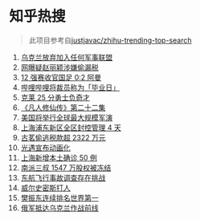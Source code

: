 # 知乎热搜

> 此项目参考自[justjavac/zhihu-trending-top-search](https://github.com/justjavac/zhihu-trending-top-search/blob/main/utils.ts)

<!-- BEGIN -->
  <!-- 最后更新时间:Tue Mar 29 2022 20:12:35 GMT+0000 (Coordinated Universal Time) -->
  1. [乌克兰放弃加入任何军事联盟](https://www.zhihu.com/search?q=乌克兰)
1. [网曝疑赵丽颖涉嫌偷漏税](https://www.zhihu.com/search?q=赵丽颖)
1. [12 强赛收官国足 0:2 阿曼](https://www.zhihu.com/search?q=国足)
1. [哔哩哔哩将裁员称为「毕业日」](https://www.zhihu.com/search?q=哔哩哔哩)
1. [克莱 25 分勇士负奇才](https://www.zhihu.com/search?q=勇士)
1. [《凡人修仙传》第二十二集](https://www.zhihu.com/search?q=凡人修仙传)
1. [美国将举行全球最大规模军演](https://www.zhihu.com/search?q=美国军演)
1. [上海浦东新区全区封控管理 4 天](https://www.zhihu.com/search?q=上海浦东)
1. [古茗偷逃税款超 2322 万元](https://www.zhihu.com/search?q=古茗)
1. [光遇宣布动画化](https://www.zhihu.com/search?q=光遇动画)
1. [上海新增本土确诊 50 例](https://www.zhihu.com/search?q=上海新增)
1. [南派三叔 1547 万股权被冻结](https://www.zhihu.com/search?q=南派三叔)
1. [东航飞行事故调查存在挑战](https://www.zhihu.com/search?q=东航飞行事故调查)
1. [威尔史密斯打人](https://www.zhihu.com/search?q=威尔史密斯)
1. [樊振东连续排名世界第一](https://www.zhihu.com/search?q=樊振东)
1. [俄军抵达乌克兰作战前线](https://www.zhihu.com/search?q=俄军抵达乌克兰作战前线)
  <!-- END -->